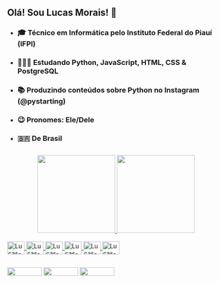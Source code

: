 ## Olá! Sou Lucas Morais! 👋

- ### 🎓 Técnico em Informática pelo Instituto Federal do Piauí (IFPI) 

- ### 👨🏽‍💻 Estudando Python, JavaScript, HTML, CSS & PostgreSQL

- ### 📚 Produzindo conteúdos sobre Python no Instagram (@pystarting)  

- ### 😉 Pronomes: Ele/Dele  

- ### 🇧🇷 De Brasil 

 ##
 
<div align="center">
  <a href="https://github.com/lucasmoraicm">
  <img height="180em" src="https://github-readme-stats.vercel.app/api?username=lucasmoraiscm&show_icons=true&theme=tokyonight&include_all_commits=true&count_private=true"/>
  <img height="180em" src="https://github-readme-stats.vercel.app/api/top-langs/?username=lucasmoraiscm&layout=compact&langs_count=7&theme=tokyonight"/>
</div>

<div style="display: inline_block"><br>
  <img align="center" alt="Lucas-Py" height="30" width="40" src="https://cdn.jsdelivr.net/gh/devicons/devicon/icons/python/python-original.svg">
  <img align="center" alt="Lucas-Js" height="30" width="40" src="https://cdn.jsdelivr.net/gh/devicons/devicon/icons/javascript/javascript-original.svg">
  <img align="center" alt="Lucas-HTML" height="30" width="40" src="https://cdn.jsdelivr.net/gh/devicons/devicon/icons/html5/html5-original.svg">
  <img align="center" alt="Lucas-CSS" height="30" width="40" src="https://cdn.jsdelivr.net/gh/devicons/devicon/icons/css3/css3-original.svg">
  <img align="center" alt="Lucas-PostgresSQL" height="30" width="40" src="https://cdn.jsdelivr.net/gh/devicons/devicon/icons/postgresql/postgresql-original.svg">
  <img align="center" alt="Lucas-VSCode" height="30" width="40" src="https://cdn.jsdelivr.net/gh/devicons/devicon/icons/vscode/vscode-original.svg">
</div>

  ##

<div>
  <a href="https://instagram.com/lucas_moraiscm" target="_blank"><img height="20" width="80" src="https://img.shields.io/badge/-Instagram-%23E4405F?style=for-the- badge&logo=instagram&logoColor=white" target="_blank"></a>
  <a href="https://instagram.com/pystarting" target="_blank"><img height="20" width="80" src="https://img.shields.io/badge/-Instagram-%23E4405F?style=for-the- badge&logo=instagram&logoColor=white" target="_blank"></a>
  <a href = "mailto:lucasmoraiscm11@gmail.com"><img height="20" width="80" src="https://img.shields.io/badge/Gmail-D14836?style=for-the-badge&logo=gmail&logoColor=white"></a>
</div>
